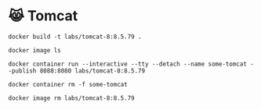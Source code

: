 # :joy_cat: Tomcat



```
docker build -t labs/tomcat-8:8.5.79 . 
```

```
docker image ls
```


```
docker container run --interactive --tty --detach --name some-tomcat --publish 8088:8080 labs/tomcat-8:8.5.79
```


```
docker container rm -f some-tomcat
```
 
 
```
docker image rm labs/tomcat-8:8.5.79
```
